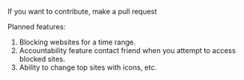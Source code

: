 If you want to contribute, make a pull request

Planned features:
1. Blocking websites for a time range.
2. Accountability feature contact friend when you attempt to access blocked sites.
3. Ability to change top sites with icons, etc.



